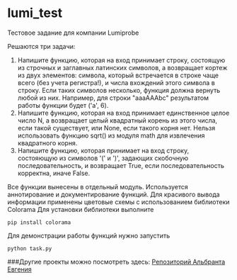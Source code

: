 # lumi_test
Тестовое задание для компании Lumiprobe

Решаются три задачи:
1. Напишите функцию, которая на вход принимает строку, состоящую из строчных и заглавных латинских символов, а возвращает кортеж из двух элементов: символа, который встречается в строке чаще всего (без учета регистра!), и числа вхождений этого символа в строку. Если таких символов несколько, функция должна вернуть любой из них. Например, для строки "aaaAAAbc" результатом работы функции будет ('a', 6).
2. Напишите функцию, которая на вход принимает единственное целое число N, а возвращает целый квадратный корень из этого числа, если такой существует, или None, если такого корня нет. Нельзя использовать функцию sqrt() из модуля math для извлечения квадратного корня.
3. Напишите функцию, которая принимает на вход строку, состояющую из символов '(' и ')', задающих скобочную последовательность, и возвращает True, если последовательность корректна, иначе False.

Все функции вынесены в отдельный модуль.
Используется аннотирование и документирование функций.
Для красивого вывода информации применены цветовые схемы с использованием библиотеки Colorama
Для установки библиотеки выполните
```
pip install colorama
```
Для демонстрации работы функций нужно запустить
```
python task.py
```

###Другие проекты можно посмотреть здесь:
[Репозиторий Альбранта Евгения](http://github.io/albrant)